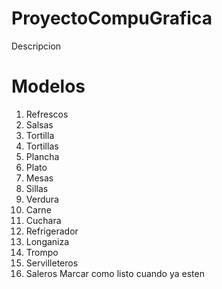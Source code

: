 # ProyectoCompuGrafica
Descripcion
# Modelos
 1. Refrescos
 2. Salsas
 3. Tortilla 
 4. Tortillas
 5. Plancha
 6. Plato
 7. Mesas
 8. Sillas
 9. Verdura
 10. Carne 
 11. Cuchara
 12. Refrigerador
 13. Longaniza 
 14. Trompo
 15. Servilleteros 
 16. Saleros
 Marcar como listo cuando ya esten
  
